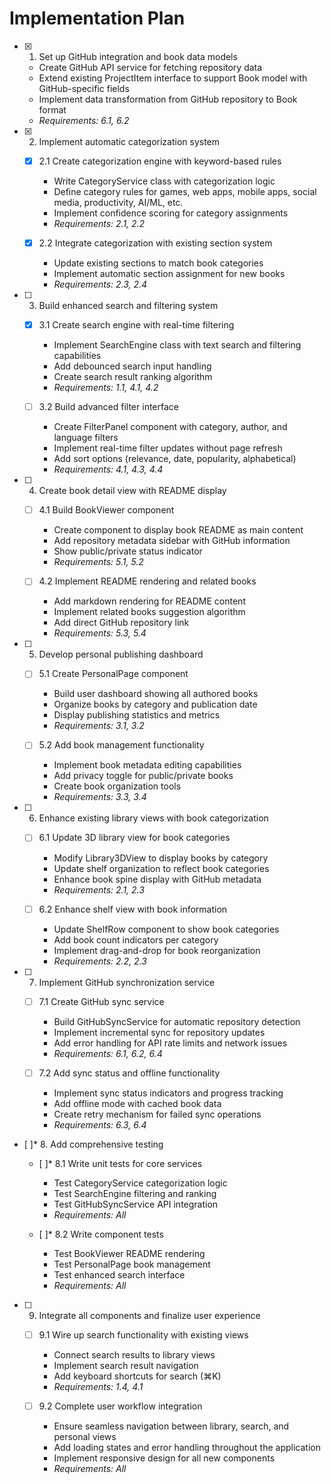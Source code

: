# Implementation Plan

- [x] 1. Set up GitHub integration and book data models

  - Create GitHub API service for fetching repository data
  - Extend existing ProjectItem interface to support Book model with GitHub-specific fields
  - Implement data transformation from GitHub repository to Book format
  - _Requirements: 6.1, 6.2_

- [x] 2. Implement automatic categorization system

  - [x] 2.1 Create categorization engine with keyword-based rules

    - Write CategoryService class with categorization logic
    - Define category rules for games, web apps, mobile apps, social media, productivity, AI/ML, etc.
    - Implement confidence scoring for category assignments
    - _Requirements: 2.1, 2.2_

  - [x] 2.2 Integrate categorization with existing section system

    - Update existing sections to match book categories
    - Implement automatic section assignment for new books
    - _Requirements: 2.3, 2.4_

- [ ] 3. Build enhanced search and filtering system








  - [x] 3.1 Create search engine with real-time filtering

    - Implement SearchEngine class with text search and filtering capabilities
    - Add debounced search input handling
    - Create search result ranking algorithm
    - _Requirements: 1.1, 4.1, 4.2_


  - [ ] 3.2 Build advanced filter interface


    - Create FilterPanel component with category, author, and language filters
    - Implement real-time filter updates without page refresh
    - Add sort options (relevance, date, popularity, alphabetical)
    - _Requirements: 4.1, 4.3, 4.4_

- [ ] 4. Create book detail view with README display

  - [ ] 4.1 Build BookViewer component

    - Create component to display book README as main content
    - Add repository metadata sidebar with GitHub information
    - Show public/private status indicator
    - _Requirements: 5.1, 5.2_


  - [ ] 4.2 Implement README rendering and related books
    - Add markdown rendering for README content
    - Implement related books suggestion algorithm
    - Add direct GitHub repository link
    - _Requirements: 5.3, 5.4_

- [ ] 5. Develop personal publishing dashboard

  - [ ] 5.1 Create PersonalPage component

    - Build user dashboard showing all authored books
    - Organize books by category and publication date
    - Display publishing statistics and metrics
    - _Requirements: 3.1, 3.2_

  - [ ] 5.2 Add book management functionality
    - Implement book metadata editing capabilities
    - Add privacy toggle for public/private books
    - Create book organization tools
    - _Requirements: 3.3, 3.4_

- [ ] 6. Enhance existing library views with book categorization

  - [ ] 6.1 Update 3D library view for book categories

    - Modify Library3DView to display books by category
    - Update shelf organization to reflect book categories
    - Enhance book spine display with GitHub metadata
    - _Requirements: 2.1, 2.3_

  - [ ] 6.2 Enhance shelf view with book information
    - Update ShelfRow component to show book categories
    - Add book count indicators per category
    - Implement drag-and-drop for book reorganization
    - _Requirements: 2.2, 2.3_

- [ ] 7. Implement GitHub synchronization service

  - [ ] 7.1 Create GitHub sync service

    - Build GitHubSyncService for automatic repository detection
    - Implement incremental sync for repository updates
    - Add error handling for API rate limits and network issues
    - _Requirements: 6.1, 6.2, 6.4_

  - [ ] 7.2 Add sync status and offline functionality
    - Implement sync status indicators and progress tracking
    - Add offline mode with cached book data
    - Create retry mechanism for failed sync operations
    - _Requirements: 6.3, 6.4_

- [ ]\* 8. Add comprehensive testing

  - [ ]\* 8.1 Write unit tests for core services

    - Test CategoryService categorization logic
    - Test SearchEngine filtering and ranking
    - Test GitHubSyncService API integration
    - _Requirements: All_

  - [ ]\* 8.2 Write component tests
    - Test BookViewer README rendering
    - Test PersonalPage book management
    - Test enhanced search interface
    - _Requirements: All_

- [ ] 9. Integrate all components and finalize user experience

  - [ ] 9.1 Wire up search functionality with existing views

    - Connect search results to library views
    - Implement search result navigation
    - Add keyboard shortcuts for search (⌘K)
    - _Requirements: 1.4, 4.1_

  - [ ] 9.2 Complete user workflow integration
    - Ensure seamless navigation between library, search, and personal views
    - Add loading states and error handling throughout the application
    - Implement responsive design for all new components
    - _Requirements: All_
